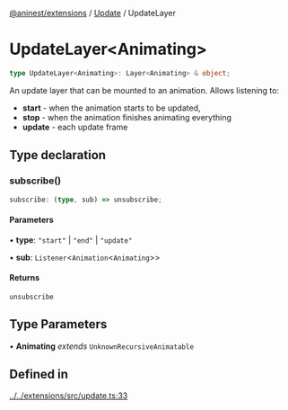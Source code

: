 [@aninest/extensions](../../index.md) / [Update](../index.md) / UpdateLayer

# UpdateLayer\<Animating\>

```ts
type UpdateLayer<Animating>: Layer<Animating> & object;
```

An update layer that can be mounted to an animation.
Allows listening to:
- **start** - when the animation starts to be updated,
- **stop** - when the animation finishes animating everything
- **update** - each update frame

## Type declaration

### subscribe()

```ts
subscribe: (type, sub) => unsubscribe;
```

#### Parameters

• **type**: `"start"` \| `"end"` \| `"update"`

• **sub**: `Listener`\<`Animation`\<`Animating`\>\>

#### Returns

`unsubscribe`

## Type Parameters

• **Animating** *extends* `UnknownRecursiveAnimatable`

## Defined in

[../../extensions/src/update.ts:33](https://github.com/zphrs/aninest/blob/b669292333243ef725d764f354c403b2c4bde014/extensions/src/update.ts#L33)
